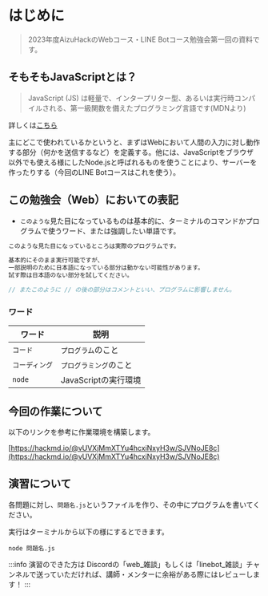 ---
---

# はじめに

> 2023年度AizuHackのWebコース・LINE Botコース勉強会第一回の資料です。

## そもそもJavaScriptとは？

> JavaScript (JS) は軽量で、インタープリター型、あるいは実行時コンパイルされる、第一級関数を備えたプログラミング言語です(MDNより)

詳しくは[こちら](https://developer.mozilla.org/ja/docs/Web/JavaScript)

主にどこで使われているかというと、まずはWebにおいて人間の入力に対し動作する部分（何かを送信するなど）を定義する。他には、JavaScriptをブラウザ以外でも使える様にしたNode.jsと呼ばれるものを使うことにより、サーバーを作ったりする（今回のLINE Botコースはこれを使う）。

## この勉強会（Web）においての表記

- `このような`見た目になっているものは基本的に、ターミナルのコマンドかプログラムで使うワード、または強調したい単語です。

```javascript
このような見た目になっているところは実際のプログラムです。

基本的にそのまま実行可能ですが、
一部説明のために日本語になっている部分は動かない可能性があります。
試す際は日本語のない部分を試してください。

// またこのように // の後の部分はコメントといい、プログラムに影響しません。
```

### ワード

| ワード         | 説明                 |
| ------------ | ---------           |
| `コード`       | `プログラム`のこと       |
| `コーディング`  | `プログラミング`のこと     |
| `node`       | JavaScriptの実行環境   |

## 今回の作業について

以下のリンクを参考に作業環境を構築します。

[https://hackmd.io/@vUVXjMmXTYu4hcxiNxyH3w/SJVNoJE8c](https://hackmd.io/@vUVXjMmXTYu4hcxiNxyH3w/SJVNoJE8c)

## 演習について

各問題に対し、`問題名.js`というファイルを作り、その中にプログラムを書いてください。

実行はターミナルから以下の様にするとできます。

```shell=
node 問題名.js
```

:::info
演習のできた方は Discordの「web_雑談」もしくは「linebot_雑談」チャンネルで送っていただければ、講師・メンターに余裕がある際にはレビューします！
:::

